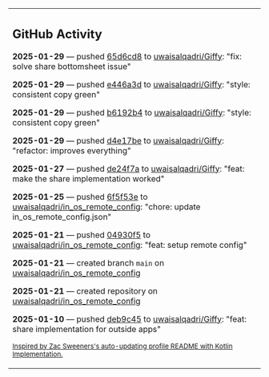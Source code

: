 <table><tr><td valign="top" width="100%">    

## GitHub Activity

**2025-01-29** — pushed [65d6cd8](https://github.com/uwaisalqadri/Giffy/commits/65d6cd8993ec65698a452257c9f538f856e5c04f) to [uwaisalqadri/Giffy](https://github.com/uwaisalqadri/Giffy): "fix: solve share bottomsheet issue"

**2025-01-29** — pushed [e446a3d](https://github.com/uwaisalqadri/Giffy/commits/e446a3d9d0014829204b907dbc2f90bcb5a8ffde) to [uwaisalqadri/Giffy](https://github.com/uwaisalqadri/Giffy): "style: consistent copy green"

**2025-01-29** — pushed [b6192b4](https://github.com/uwaisalqadri/Giffy/commits/b6192b463b87916879035693720d1e12ab079a55) to [uwaisalqadri/Giffy](https://github.com/uwaisalqadri/Giffy): "style: consistent copy green"

**2025-01-29** — pushed [d4e17be](https://github.com/uwaisalqadri/Giffy/commits/d4e17bed5c33fe0bd480a9099fe35971e16e6cc2) to [uwaisalqadri/Giffy](https://github.com/uwaisalqadri/Giffy): "refactor: improves everything"

**2025-01-27** — pushed [de24f7a](https://github.com/uwaisalqadri/Giffy/commits/de24f7a4bc727cbbc8ef66841aaee66ae5f7100c) to [uwaisalqadri/Giffy](https://github.com/uwaisalqadri/Giffy): "feat: make the share implementation worked"

**2025-01-25** — pushed [6f5f53e](https://github.com/uwaisalqadri/in_os_remote_config/commits/6f5f53eb6caca9a018fe0bec4586c6788b946923) to [uwaisalqadri/in_os_remote_config](https://github.com/uwaisalqadri/in_os_remote_config): "chore: update in_os_remote_config.json"

**2025-01-21** — pushed [04930f5](https://github.com/uwaisalqadri/in_os_remote_config/commits/04930f58f561dbe7a98f14e7406ff1d6db34f59b) to [uwaisalqadri/in_os_remote_config](https://github.com/uwaisalqadri/in_os_remote_config): "feat: setup remote config"

**2025-01-21** — created branch `main` on [uwaisalqadri/in_os_remote_config](https://github.com/uwaisalqadri/in_os_remote_config)

**2025-01-21** — created repository on [uwaisalqadri/in_os_remote_config](https://github.com/uwaisalqadri/in_os_remote_config)

**2025-01-10** — pushed [deb9c45](https://github.com/uwaisalqadri/Giffy/commits/deb9c45e77df44af6ab6439966b0034eb5064cdc) to [uwaisalqadri/Giffy](https://github.com/uwaisalqadri/Giffy): "feat: share implementation for outside apps"
                
<sub><a href="https://github.com/ZacSweers/ZacSweers/">Inspired by Zac Sweeners's auto-updating profile README with Kotlin Implementation.</a></sub>
        
